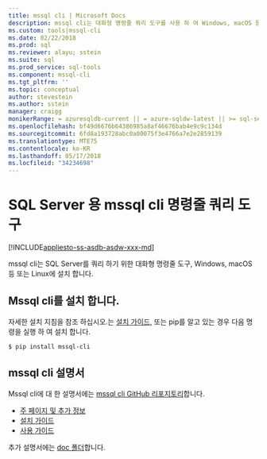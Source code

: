 ```yaml
---
title: mssql cli | Microsoft Docs
description: mssql cli는 대화형 명령줄 쿼리 도구를 사용 하 여 Windows, macOS 등 또는 Linux에서 실행 되는 SQL Server입니다.
ms.custom: tools|mssql-cli
ms.date: 02/22/2018
ms.prod: sql
ms.reviewer: alayu; sstein
ms.suite: sql
ms.prod_service: sql-tools
ms.component: mssql-cli
ms.tgt_pltfrm: ''
ms.topic: conceptual
author: stevestein
ms.author: sstein
manager: craigg
monikerRange: = azuresqldb-current || = azure-sqldw-latest || >= sql-server-2016 || = sqlallproducts-allversions
ms.openlocfilehash: bf49d6676b64386985a8af46676bab4e9c9c134d
ms.sourcegitcommit: 6fd8a193728abc0a00075f3e4766a7e2e2859139
ms.translationtype: MTE75
ms.contentlocale: ko-KR
ms.lasthandoff: 05/17/2018
ms.locfileid: "34234698"
---
```

# <a name="mssql-cli-command-line-query-tool-for-sql-server"></a>SQL Server 용 mssql cli 명령줄 쿼리 도구
[!INCLUDE[appliesto-ss-asdb-asdw-xxx-md](../includes/appliesto-ss-asdb-asdw-xxx-md.md)]

mssql cli는 SQL Server를 쿼리 하기 위한 대화형 명령줄 도구, Windows, macOS 등 또는 Linux에 설치 합니다.

## <a name="install-mssql-cli"></a>Mssql cli를 설치 합니다.

자세한 설치 지침을 참조 하십시오.는 [설치 가이드](https://github.com/dbcli/mssql-cli/blob/master/doc/installation_guide.md), 또는 pip를 알고 있는 경우 다음 명령을 실행 하 여 설치 합니다.

```$ pip install mssql-cli```

## <a name="mssql-cli-documentation"></a>mssql cli 설명서

Mssql cli에 대 한 설명서에는 [mssql cli GitHub 리포지토리](https://github.com/dbcli/mssql-cli)합니다.

- [주 페이지 및 추가 정보](https://github.com/dbcli/mssql-cli)
- [설치 가이드](https://github.com/dbcli/mssql-cli/blob/master/doc/installation_guide.md)
- [사용 가이드](https://github.com/dbcli/mssql-cli/blob/master/doc/usage_guide.md)

추가 설명서에는 [doc 폴더](https://github.com/dbcli/mssql-cli/tree/master/doc)합니다.



  
